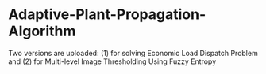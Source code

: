 # Adaptive-Plant-Propagation-Algorithm
Two versions are uploaded: (1) for solving Economic Load Dispatch Problem and (2) for Multi-level Image Thresholding Using Fuzzy Entropy
